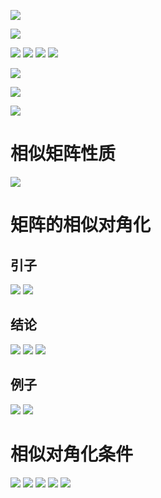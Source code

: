 ![](../photo/Pasted%20image%2020240624093345.png)

![](../photo/Pasted%20image%2020240623201309.png)

![](../photo/Pasted%20image%2020240623200446.png)
![](../photo/Pasted%20image%2020240623200113.png)
![](../photo/Pasted%20image%2020240623203314.png)
![](../photo/Pasted%20image%2020240623200629.png)

![](../photo/Pasted%20image%2020240308183330.png)

![](../photo/Pasted%20image%2020240312150157.png)

![](../photo/Pasted%20image%2020240308183731.png)
# 相似矩阵性质
![](../photo/Pasted%20image%2020240624093553.png)
# 矩阵的相似对角化
## 引子
![](../photo/Pasted%20image%2020240624093723.png)
![](../photo/Pasted%20image%2020240624093742.png)

## 结论
![](../photo/Pasted%20image%2020240624093413.png)
![](../photo/Pasted%20image%2020240624094028.png)
![](../photo/Pasted%20image%2020240624093510.png)

## 例子
![](../photo/Pasted%20image%2020240624101628.png)
![](../photo/Pasted%20image%2020240624101655.png)

# 相似对角化条件
![](../photo/Pasted%20image%2020240624101738.png)
![](../photo/Pasted%20image%2020240624101816.png)
![](../photo/Pasted%20image%2020240624101845.png)
![](../photo/Pasted%20image%2020240624101902.png)
![](../photo/Pasted%20image%2020240624101915.png)